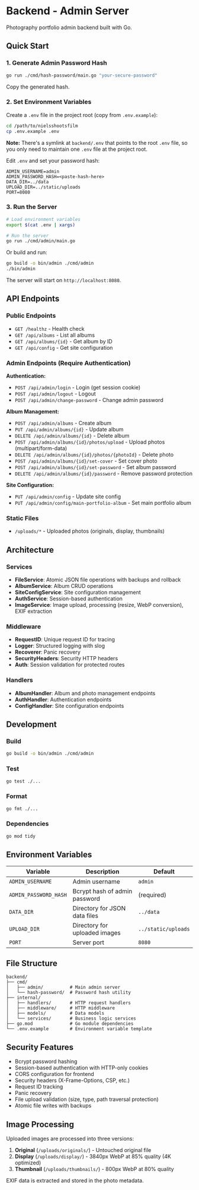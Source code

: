 # Backend - Admin Server

Photography portfolio admin backend built with Go.

## Quick Start

### 1. Generate Admin Password Hash

```bash
go run ./cmd/hash-password/main.go "your-secure-password"
```

Copy the generated hash.

### 2. Set Environment Variables

Create a `.env` file in the project root (copy from `.env.example`):

```bash
cd /path/to/nielsshootsfilm
cp .env.example .env
```

**Note:** There's a symlink at `backend/.env` that points to the root `.env` file, so you only need to maintain one `.env` file at the project root.

Edit `.env` and set your password hash:

```env
ADMIN_USERNAME=admin
ADMIN_PASSWORD_HASH=<paste-hash-here>
DATA_DIR=../data
UPLOAD_DIR=../static/uploads
PORT=8080
```

### 3. Run the Server

```bash
# Load environment variables
export $(cat .env | xargs)

# Run the server
go run ./cmd/admin/main.go
```

Or build and run:

```bash
go build -o bin/admin ./cmd/admin
./bin/admin
```

The server will start on `http://localhost:8080`.

## API Endpoints

### Public Endpoints

- `GET /healthz` - Health check
- `GET /api/albums` - List all albums
- `GET /api/albums/{id}` - Get album by ID
- `GET /api/config` - Get site configuration

### Admin Endpoints (Require Authentication)

**Authentication:**

- `POST /api/admin/login` - Login (get session cookie)
- `POST /api/admin/logout` - Logout
- `POST /api/admin/change-password` - Change admin password

**Album Management:**

- `POST /api/admin/albums` - Create album
- `PUT /api/admin/albums/{id}` - Update album
- `DELETE /api/admin/albums/{id}` - Delete album
- `POST /api/admin/albums/{id}/photos/upload` - Upload photos (multipart/form-data)
- `DELETE /api/admin/albums/{id}/photos/{photoId}` - Delete photo
- `POST /api/admin/albums/{id}/set-cover` - Set cover photo
- `POST /api/admin/albums/{id}/set-password` - Set album password
- `DELETE /api/admin/albums/{id}/password` - Remove password protection

**Site Configuration:**

- `PUT /api/admin/config` - Update site config
- `PUT /api/admin/config/main-portfolio-album` - Set main portfolio album

### Static Files

- `/uploads/*` - Uploaded photos (originals, display, thumbnails)

## Architecture

### Services

- **FileService**: Atomic JSON file operations with backups and rollback
- **AlbumService**: Album CRUD operations
- **SiteConfigService**: Site configuration management
- **AuthService**: Session-based authentication
- **ImageService**: Image upload, processing (resize, WebP conversion), EXIF extraction

### Middleware

- **RequestID**: Unique request ID for tracing
- **Logger**: Structured logging with slog
- **Recoverer**: Panic recovery
- **SecurityHeaders**: Security HTTP headers
- **Auth**: Session validation for protected routes

### Handlers

- **AlbumHandler**: Album and photo management endpoints
- **AuthHandler**: Authentication endpoints
- **ConfigHandler**: Site configuration endpoints

## Development

### Build

```bash
go build -o bin/admin ./cmd/admin
```

### Test

```bash
go test ./...
```

### Format

```bash
go fmt ./...
```

### Dependencies

```bash
go mod tidy
```

## Environment Variables

| Variable              | Description                   | Default             |
| --------------------- | ----------------------------- | ------------------- |
| `ADMIN_USERNAME`      | Admin username                | `admin`             |
| `ADMIN_PASSWORD_HASH` | Bcrypt hash of admin password | (required)          |
| `DATA_DIR`            | Directory for JSON data files | `../data`           |
| `UPLOAD_DIR`          | Directory for uploaded images | `../static/uploads` |
| `PORT`                | Server port                   | `8080`              |

## File Structure

```text
backend/
├── cmd/
│   ├── admin/          # Main admin server
│   └── hash-password/  # Password hash utility
├── internal/
│   ├── handlers/       # HTTP request handlers
│   ├── middleware/     # HTTP middleware
│   ├── models/         # Data models
│   └── services/       # Business logic services
├── go.mod              # Go module dependencies
└── .env.example        # Environment variable template
```

## Security Features

- Bcrypt password hashing
- Session-based authentication with HTTP-only cookies
- CORS configuration for frontend
- Security headers (X-Frame-Options, CSP, etc.)
- Request ID tracking
- Panic recovery
- File upload validation (size, type, path traversal protection)
- Atomic file writes with backups

## Image Processing

Uploaded images are processed into three versions:

1. **Original** (`/uploads/originals/`) - Untouched original file
2. **Display** (`/uploads/display/`) - 3840px WebP at 85% quality (4K optimized)
3. **Thumbnail** (`/uploads/thumbnails/`) - 800px WebP at 80% quality

EXIF data is extracted and stored in the photo metadata.
